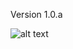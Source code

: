 Version  1.0.a

![alt text](https://avatars.mds.yandex.net/i?id=2a57f3323d94be8cf370d61f7eef5d892f526725-8191765-images-thumbs&n=13) 
